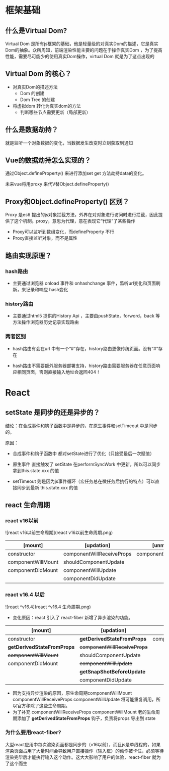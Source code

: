 # 框架基础

## 什么是Virtual Dom?

Virtual Dom 是所有js框架的基础，他是轻量级的对真实Dom的描述，它是真实Dom的抽象。众所周知，前端渲染性能主要的问题在于操作真实Dom ，为了提高性能，需要尽可能少的使用真实Dom操作，virtual Dom 就是为了这点出现的

## Virtual Dom 的核心？

+ 对真实Dom的描述方法 
  + Dom 的创建
  + Dom Tree 的创建
+ 将虚拟dom 转化为真实dom的方法
  + 判断哪些节点需要更新（局部更新）

## 什么是数据劫持？

就是监听一个对象数据的变化，当数据发生改变时立刻获取到通知

## Vue的数据劫持怎么实现的？

通过Object.defineProperty() 来进行添加set get 方法劫持data的变化。

未来vue将用proxy 来代V替Object.defineProperty() 

## Proxy和Object.defineProperty() 区别？

Proxy 是es6 提出的js对象拦截方法，外界在对对象进行访问时进行拦截，因此提供了这个机制。proxy，意思为代理，意在表现它“代理”了某些操作

- Proxy可以监听到数组变化，而defineProperty 不行
- Proxy直接监听对象，而不是属性

## 路由实现原理？

### hash路由

- 主要通过浏览器 onload 事件和 onhashchange 事件，监听url变化和页面刷新，来记录和响应 hash变化

### history路由

- 主要通过html5 提供的History Api ，主要由pushState，forword，back 等方法操作浏览器历史记录实现路由

### 两者区别

- hash路由有会在url 中有一个“#”存在，history路由更像传统页面。没有“#”存在

- hash路由不需要额外服务器部署支持，history路由需要服务器在任意页面响应相同页面，否则直接输入地址会返回404！

# React

## setState 是同步的还是异步的？

结论：在合成事件和钩子函数中是异步的，在原生事件和setTimeout 中是同步的。

原因：

- 合成事件和钩子函数中 都对setState进行了优化（只接受最后一次赋值）

- 原生事件 直接触发了 setState 在performSyncWork 中更新，所以可以同步拿到this.state.xxx 的值

- setTimeout 则是因为js事件循环（宏任务总在微任务后执行的特点）可以直接同步到最新 this.state.xxx 的值

## react 生命周期

### react v16以前

![react v16以前生命周期](react v16以前生命周期.png)

| [mount]            | [updation]                | [unmount]            |
| ------------------ | ------------------------- | -------------------- |
| constructor        | componentWillReceiveProps | componentWillUnmount |
| componentWillMount | shouldComponentUpdate     |                      |
| componentDidMount  | componentWillUpdate       |                      |
|                    | componentDidUpdate        |                      |



### react v16.4 以后

![react ^v16.4](react ^v16.4 生命周期.png)

- 变化原因：react 引入了 react-fiber 新增了异步渲染的功能。

| [mount]                      | [updation]                    | [unmount]            |
| ---------------------------- | ----------------------------- | -------------------- |
| constructor                  | **getDerivedStateFromProps**  | componentWillUnmount |
| **getDerivedStateFromProps** | ~~componentWillReceiveProps~~ |                      |
| ~~componentWillMount~~       | shouldComponentUpdate         |                      |
| componentDidMount            | ~~componentWillUpdate~~       |                      |
|                              | **getSnapShotBeforeUpdate**   |                      |
|                              | componentDidUpdate            |                      |

- 因为支持异步渲染的原因，原生命周期componentWillMount componentWillReceiveProps componentWillUpdate 将可能重复调用，所以官方移除了这些生命周期。
- 为了补充 componentWillReceiveProps  componentWillMount  老的生命周期添加了 **getDerivedStateFromProps** 钩子，负责将props 导出到 state



### 为什么要用react-fiber?

大型react应用中每次渲染页面都是同步的（v16以前），而且js是单线程的，如果渲染页面占用了大量时间会导致用户直接操作（输入框）的动作被卡住，必须等待渲染完毕后才能执行输入这个动作。这大大影响了用户的体验，react-fiber 就为了这个而生